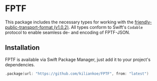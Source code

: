 # FPTF

This package includes the necessary types for working with the [friendly-public-transport-format (v1.0.2)](https://github.com/public-transport/friendly-public-transport-format/releases/tag/1.0.2). All types conform to Swift's `Codable` protocol to enable seamless de- and encoding of FPTF-JSON.

## Installation

FPTF is available via Swift Package Manager, just add it to your project's dependencies.

```swift
.package(url: "https://github.com/kiliankoe/FPTF", from: "latest")
```
